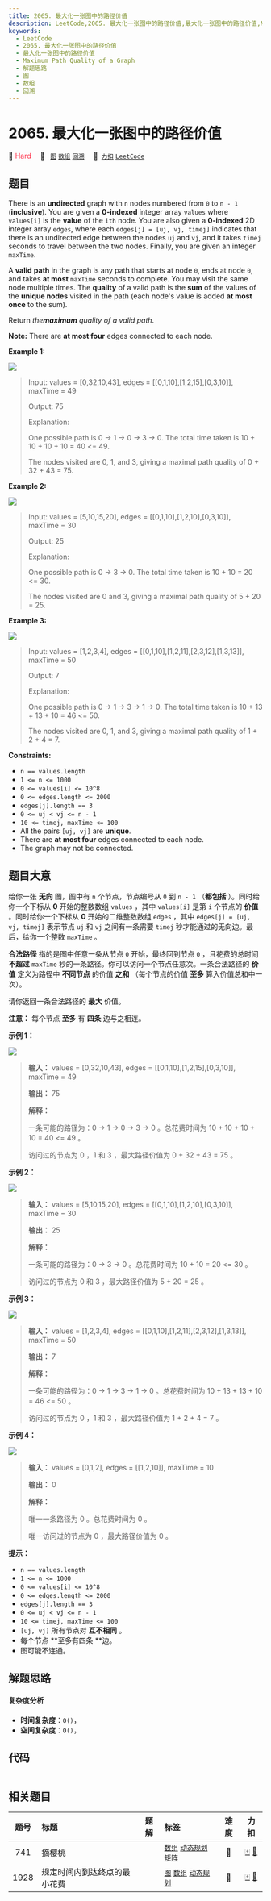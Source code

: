 ```yaml
---
title: 2065. 最大化一张图中的路径价值
description: LeetCode,2065. 最大化一张图中的路径价值,最大化一张图中的路径价值,Maximum Path Quality of a Graph,解题思路,图,数组,回溯
keywords:
  - LeetCode
  - 2065. 最大化一张图中的路径价值
  - 最大化一张图中的路径价值
  - Maximum Path Quality of a Graph
  - 解题思路
  - 图
  - 数组
  - 回溯
---
```


# 2065. 最大化一张图中的路径价值

🔴 <font color=#ff334b>Hard</font>&emsp; 🔖&ensp; [`图`](/tag/graph.md) [`数组`](/tag/array.md) [`回溯`](/tag/backtracking.md)&emsp; 🔗&ensp;[`力扣`](https://leetcode.cn/problems/maximum-path-quality-of-a-graph) [`LeetCode`](https://leetcode.com/problems/maximum-path-quality-of-a-graph)

## 题目

There is an **undirected** graph with `n` nodes numbered from `0` to `n - 1`
(**inclusive**). You are given a **0-indexed** integer array `values` where
`values[i]` is the **value** of the `ith` node. You are also given a
**0-indexed** 2D integer array `edges`, where each `edges[j] = [uj, vj,
timej]` indicates that there is an undirected edge between the nodes `uj` and
`vj`, and it takes `timej` seconds to travel between the two nodes. Finally,
you are given an integer `maxTime`.

A **valid** **path** in the graph is any path that starts at node `0`, ends at
node `0`, and takes **at most** `maxTime` seconds to complete. You may visit
the same node multiple times. The **quality** of a valid path is the **sum**
of the values of the **unique nodes** visited in the path (each node's value
is added **at most once** to the sum).

Return _the**maximum** quality of a valid path_.

**Note:** There are **at most four** edges connected to each node.



**Example 1:**

![](https://assets.leetcode.com/uploads/2021/10/19/ex1drawio.png)

> Input: values = [0,32,10,43], edges = [[0,1,10],[1,2,15],[0,3,10]], maxTime = 49
> 
> Output: 75
> 
> Explanation:
> 
> One possible path is 0 -> 1 -> 0 -> 3 -> 0. The total time taken is 10 + 10 + 10 + 10 = 40 <= 49.
> 
> The nodes visited are 0, 1, and 3, giving a maximal path quality of 0 + 32 + 43 = 75.

**Example 2:**

![](https://assets.leetcode.com/uploads/2021/10/19/ex2drawio.png)

> Input: values = [5,10,15,20], edges = [[0,1,10],[1,2,10],[0,3,10]], maxTime = 30
> 
> Output: 25
> 
> Explanation:
> 
> One possible path is 0 -> 3 -> 0. The total time taken is 10 + 10 = 20 <= 30.
> 
> The nodes visited are 0 and 3, giving a maximal path quality of 5 + 20 = 25.

**Example 3:**

![](https://assets.leetcode.com/uploads/2021/10/19/ex31drawio.png)

> Input: values = [1,2,3,4], edges = [[0,1,10],[1,2,11],[2,3,12],[1,3,13]], maxTime = 50
> 
> Output: 7
> 
> Explanation:
> 
> One possible path is 0 -> 1 -> 3 -> 1 -> 0. The total time taken is 10 + 13 + 13 + 10 = 46 <= 50.
> 
> The nodes visited are 0, 1, and 3, giving a maximal path quality of 1 + 2 + 4 = 7.

**Constraints:**

  * `n == values.length`
  * `1 <= n <= 1000`
  * `0 <= values[i] <= 10^8`
  * `0 <= edges.length <= 2000`
  * `edges[j].length == 3 `
  * `0 <= uj < vj <= n - 1`
  * `10 <= timej, maxTime <= 100`
  * All the pairs `[uj, vj]` are **unique**.
  * There are **at most four** edges connected to each node.
  * The graph may not be connected.


## 题目大意

给你一张 **无向**  图，图中有 `n` 个节点，节点编号从 `0` 到 `n - 1` （**都包括** ）。同时给你一个下标从 **0**
开始的整数数组 `values` ，其中 `values[i]` 是第 `i` 个节点的 **价值**  。同时给你一个下标从 **0**
开始的二维整数数组 `edges` ，其中 `edges[j] = [uj, vj, timej]` 表示节点 `uj` 和 `vj` 之间有一条需要
`timej` 秒才能通过的无向边。最后，给你一个整数 `maxTime` 。

**合法路径**  指的是图中任意一条从节点 `0` 开始，最终回到节点 `0` ，且花费的总时间 **不超过**  `maxTime`
秒的一条路径。你可以访问一个节点任意次。一条合法路径的 **价值**  定义为路径中 **不同节点**  的价值 **之和**  （每个节点的价值
**至多**  算入价值总和中一次）。

请你返回一条合法路径的 **最大**  价值。

**注意：** 每个节点 **至多**  有 **四条**  边与之相连。



**示例 1：**

![](https://assets.leetcode.com/uploads/2021/10/19/ex1drawio.png)

> 
> 
> 
> 
> 
> **输入：** values = [0,32,10,43], edges = [[0,1,10],[1,2,15],[0,3,10]], maxTime = 49
> 
> **输出：** 75
> 
> **解释：**
> 
> 一条可能的路径为：0 -> 1 -> 0 -> 3 -> 0 。总花费时间为 10 + 10 + 10 + 10 = 40 <= 49 。
> 
> 访问过的节点为 0 ，1 和 3 ，最大路径价值为 0 + 32 + 43 = 75 。
> 
> 

**示例 2：**

![](https://assets.leetcode.com/uploads/2021/10/19/ex2drawio.png)

> 
> 
> 
> 
> 
> **输入：** values = [5,10,15,20], edges = [[0,1,10],[1,2,10],[0,3,10]], maxTime = 30
> 
> **输出：** 25
> 
> **解释：**
> 
> 一条可能的路径为：0 -> 3 -> 0 。总花费时间为 10 + 10 = 20 <= 30 。
> 
> 访问过的节点为 0 和 3 ，最大路径价值为 5 + 20 = 25 。
> 
> 

**示例 3：**

![](https://assets.leetcode.com/uploads/2021/10/19/ex31drawio.png)

> 
> 
> 
> 
> 
> **输入：** values = [1,2,3,4], edges = [[0,1,10],[1,2,11],[2,3,12],[1,3,13]], maxTime = 50
> 
> **输出：** 7
> 
> **解释：**
> 
> 一条可能的路径为：0 -> 1 -> 3 -> 1 -> 0 。总花费时间为 10 + 13 + 13 + 10 = 46 <= 50 。
> 
> 访问过的节点为 0 ，1 和 3 ，最大路径价值为 1 + 2 + 4 = 7 。

**示例 4：**

**![](https://assets.leetcode.com/uploads/2021/10/21/ex4drawio.png)**

> 
> 
> 
> 
> 
> **输入：** values = [0,1,2], edges = [[1,2,10]], maxTime = 10
> 
> **输出：** 0
> 
> **解释：**
> 
> 唯一一条路径为 0 。总花费时间为 0 。
> 
> 唯一访问过的节点为 0 ，最大路径价值为 0 。
> 
> 



**提示：**

  * `n == values.length`
  * `1 <= n <= 1000`
  * `0 <= values[i] <= 10^8`
  * `0 <= edges.length <= 2000`
  * `edges[j].length == 3 `
  * `0 <= uj < vj <= n - 1`
  * `10 <= timej, maxTime <= 100`
  * `[uj, vj]` 所有节点对 **互不相同**  。
  * 每个节点 **至多有四条  **边。
  * 图可能不连通。


## 解题思路

#### 复杂度分析

- **时间复杂度**：`O()`，
- **空间复杂度**：`O()`，

## 代码

```javascript

```

## 相关题目

<!-- prettier-ignore -->
| 题号 | 标题 | 题解 | 标签 | 难度 | 力扣 |
| :------: | :------ | :------: | :------ | :------: | :------: |
| 741 | 摘樱桃 |  |  [`数组`](/tag/array.md) [`动态规划`](/tag/dynamic-programming.md) [`矩阵`](/tag/matrix.md) | 🔴 | [🀄️](https://leetcode.cn/problems/cherry-pickup) [🔗](https://leetcode.com/problems/cherry-pickup) |
| 1928 | 规定时间内到达终点的最小花费 |  |  [`图`](/tag/graph.md) [`数组`](/tag/array.md) [`动态规划`](/tag/dynamic-programming.md) | 🔴 | [🀄️](https://leetcode.cn/problems/minimum-cost-to-reach-destination-in-time) [🔗](https://leetcode.com/problems/minimum-cost-to-reach-destination-in-time) |